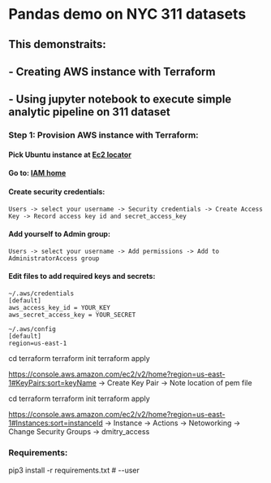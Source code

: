 # Pandas demo on NYC 311 datasets
## This demonstraits:
## - Creating AWS instance with Terraform
## - Using jupyter notebook to execute simple analytic pipeline on 311 dataset


### Step 1: Provision AWS instance with Terraform:

#### Pick Ubuntu instance at [Ec2 locator](https://cloud-images.ubuntu.com/locator/ec2/)

#### Go to: [IAM home](https://console.aws.amazon.com/iam/home)
#### Create security credentials:
```
Users -> select your username -> Security credentials -> Create Access Key -> Record access key id and secret_access_key
```
#### Add yourself to Admin group:
```
Users -> select your username -> Add permissions -> Add to AdministratorAccess group
```

#### Edit files to add required keys and secrets:
```
~/.aws/credentials
[default]
aws_access_key_id = YOUR_KEY
aws_secret_access_key = YOUR_SECRET

~/.aws/config
[default]
region=us-east-1
```

cd terraform
terraform init
terraform apply

https://console.aws.amazon.com/ec2/v2/home?region=us-east-1#KeyPairs:sort=keyName
-> Create Key Pair -> Note location of pem file

cd terraform
terraform init
terraform apply

https://console.aws.amazon.com/ec2/v2/home?region=us-east-1#Instances:sort=instanceId
-> Instance -> Actions -> Netoworking -> Change Security Groups -> dmitry_access


### Requirements:
pip3 install -r requirements.txt # --user
